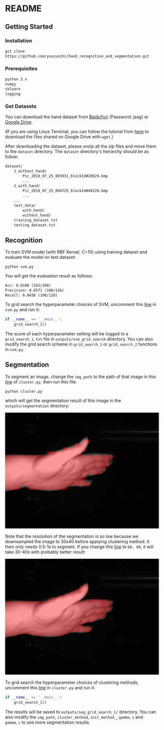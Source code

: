 # README

## Getting Started

### Installation

```
git clone https://github.com/youzunzhi/hand_recognition_and_segmentation.git
```

### Prerequisites

```
python 3.x 
numpy
sklearn
logging
```

### Get Datasets

You can download the hand dataset from [BaiduYun](https://pan.baidu.com/s/1EJBK3O0zYeMafgmktqzlsg ) (Password: jaag) or [Google Drive](https://drive.google.com/drive/folders/1E6gbeIx7hjkKtnSmhRrWpmKNCOMDP78t?usp=sharing).

(If you are using Linux Terminal, you can follow the tutorial from [here](https://medium.com/@acpanjan/download-google-drive-files-using-wget-3c2c025a8b99) to download the files shared on Google Drive with `wget`.)

After downloading the dataset, please unzip all the zip files and move them to the `dataset` directory. The `dataset` directory's hierarchy should be as follow:

```
dataset/
	1_without_hand/
		Pic_2018_07_25_093931_blockId#28929.bmp
		...
	2_with_hand/
		Pic_2018_07_25_094725_blockId#40120.bmp
		...
	...
	test_data/
		with_hand/
		without_hand/
	training_dataset.txt
	testing_dataset.txt
```

## Recognition

To train SVM model (with RBF Kernel, C=10) using training dataset and evaluate the model on test dataset:

```shell
python svm.py
```

You will get the evaluation result as follows:

```
Acc: 0.8100 (162/200)
Precision: 0.8571 (108/126)
Recall: 0.8438 (108/128)
```



To grid search the hyperparameter choices of SVM, uncomment this [line](https://github.com/youzunzhi/hand_recognition_and_segmentation/blob/a615c1b147ede41faf9e020de641ff4f8ea3c958/svm.py#L104) in `svm.py` and run it:

```python
if __name__ == '__main__':
    grid_search_1()
```

The score of each hyperparameter setting will be logged to a `grid_search_1.txt` file in `outputs/svm_grid_search` directory. You can also modify the grid search scheme in `grid_search_1` or `grid_search_2` functions in `svm.py`.



## Segmentation

To segment an image, change the `img_path` to the path of that image in this [line](https://github.com/youzunzhi/hand_recognition_and_segmentation/blob/a615c1b147ede41faf9e020de641ff4f8ea3c958/cluster.py#L251) of `cluster.py`, then run this file:

```
python cluster.py
```

which will get the segmentation result of this image in the `outputs/segmentation` directory:

![](https://github.com/youzunzhi/hand_recognition_and_segmentation/blob/master/outputs/segmentation/Pic_2018_07_24_100447_blockId%232797_seg_3040.png)

Note that the resolution of the segmentation is so low because we downsampled the image to 30x40 before applying clustering method. It then only needs 0.5-1s to segment. If you change this [line](https://github.com/youzunzhi/hand_recognition_and_segmentation/blob/a615c1b147ede41faf9e020de641ff4f8ea3c958/cluster.py#L7) to `60, 80`, it will take 30-40s with probably better result:

![](https://github.com/youzunzhi/hand_recognition_and_segmentation/blob/master/outputs/segmentation/Pic_2018_07_24_100447_blockId%232797_seg.png)



To grid search the hyperparameter choices of clustering methods, uncomment this [line](https://github.com/youzunzhi/hand_recognition_and_segmentation/blob/a615c1b147ede41faf9e020de641ff4f8ea3c958/cluster.py#L248) in `cluster.py` and run it:

```python
if __name__ == '__main__':
    grid_search_1()
```

The results will be saved to `outputs/seg_grid_search_1/` directory. You can also modify the `img_path`, `cluster_method`, `init_method_`, `gamma_s` and `gamma_c` to see more segmentation results.